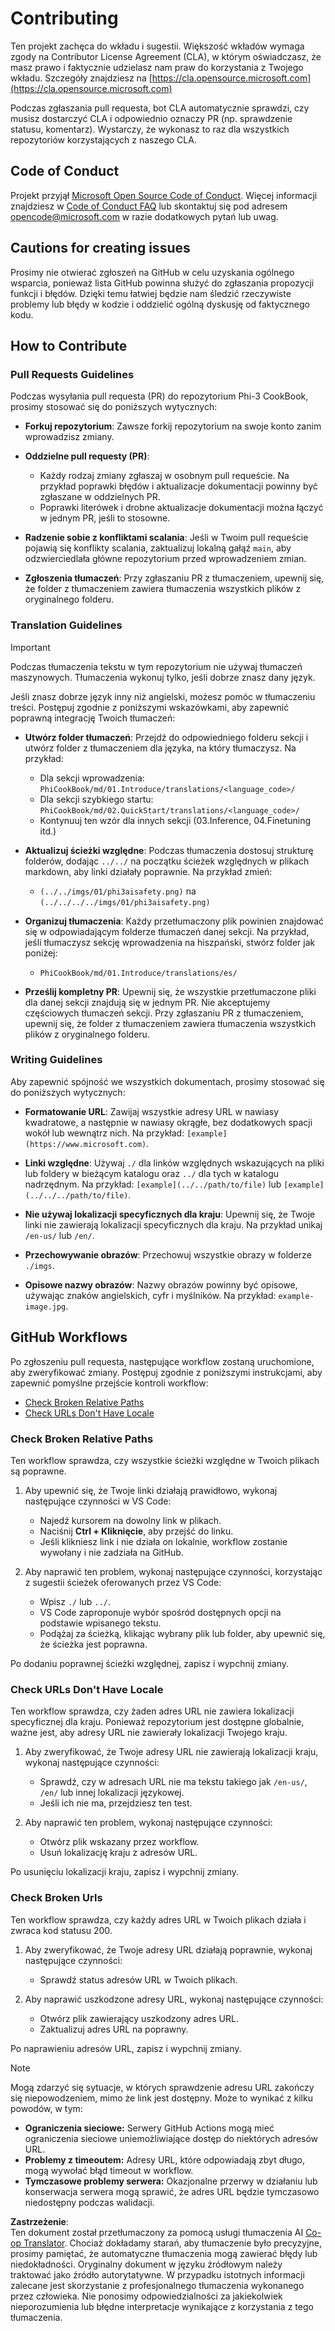 <!--
CO_OP_TRANSLATOR_METADATA:
{
  "original_hash": "9f71f15fee9a73ecfcd4fd40efbe3070",
  "translation_date": "2025-05-09T03:28:24+00:00",
  "source_file": "CONTRIBUTING.md",
  "language_code": "pl"
}
-->
# Contributing

Ten projekt zachęca do wkładu i sugestii. Większość wkładów wymaga zgody na
Contributor License Agreement (CLA), w którym oświadczasz, że masz prawo i faktycznie udzielasz nam
praw do korzystania z Twojego wkładu. Szczegóły znajdziesz na [https://cla.opensource.microsoft.com](https://cla.opensource.microsoft.com)

Podczas zgłaszania pull requesta, bot CLA automatycznie sprawdzi, czy musisz dostarczyć
CLA i odpowiednio oznaczy PR (np. sprawdzenie statusu, komentarz). Wystarczy, że wykonasz to raz dla wszystkich repozytoriów korzystających z naszego CLA.

## Code of Conduct

Projekt przyjął [Microsoft Open Source Code of Conduct](https://opensource.microsoft.com/codeofconduct/).
Więcej informacji znajdziesz w [Code of Conduct FAQ](https://opensource.microsoft.com/codeofconduct/faq/) lub skontaktuj się pod adresem [opencode@microsoft.com](mailto:opencode@microsoft.com) w razie dodatkowych pytań lub uwag.

## Cautions for creating issues

Prosimy nie otwierać zgłoszeń na GitHub w celu uzyskania ogólnego wsparcia, ponieważ lista GitHub powinna służyć do zgłaszania propozycji funkcji i błędów. Dzięki temu łatwiej będzie nam śledzić rzeczywiste problemy lub błędy w kodzie i oddzielić ogólną dyskusję od faktycznego kodu.

## How to Contribute

### Pull Requests Guidelines

Podczas wysyłania pull requesta (PR) do repozytorium Phi-3 CookBook, prosimy stosować się do poniższych wytycznych:

- **Forkuj repozytorium**: Zawsze forkij repozytorium na swoje konto zanim wprowadzisz zmiany.

- **Oddzielne pull requesty (PR)**:
  - Każdy rodzaj zmiany zgłaszaj w osobnym pull requeście. Na przykład poprawki błędów i aktualizacje dokumentacji powinny być zgłaszane w oddzielnych PR.
  - Poprawki literówek i drobne aktualizacje dokumentacji można łączyć w jednym PR, jeśli to stosowne.

- **Radzenie sobie z konfliktami scalania**: Jeśli w Twoim pull requeście pojawią się konflikty scalania, zaktualizuj lokalną gałąź `main`, aby odzwierciedlała główne repozytorium przed wprowadzeniem zmian.

- **Zgłoszenia tłumaczeń**: Przy zgłaszaniu PR z tłumaczeniem, upewnij się, że folder z tłumaczeniem zawiera tłumaczenia wszystkich plików z oryginalnego folderu.

### Translation Guidelines

> [!IMPORTANT]
>
> Podczas tłumaczenia tekstu w tym repozytorium nie używaj tłumaczeń maszynowych. Tłumaczenia wykonuj tylko, jeśli dobrze znasz dany język.

Jeśli znasz dobrze język inny niż angielski, możesz pomóc w tłumaczeniu treści. Postępuj zgodnie z poniższymi wskazówkami, aby zapewnić poprawną integrację Twoich tłumaczeń:

- **Utwórz folder tłumaczeń**: Przejdź do odpowiedniego folderu sekcji i utwórz folder z tłumaczeniem dla języka, na który tłumaczysz. Na przykład:
  - Dla sekcji wprowadzenia: `PhiCookBook/md/01.Introduce/translations/<language_code>/`
  - Dla sekcji szybkiego startu: `PhiCookBook/md/02.QuickStart/translations/<language_code>/`
  - Kontynuuj ten wzór dla innych sekcji (03.Inference, 04.Finetuning itd.)

- **Aktualizuj ścieżki względne**: Podczas tłumaczenia dostosuj strukturę folderów, dodając `../../` na początku ścieżek względnych w plikach markdown, aby linki działały poprawnie. Na przykład zmień:
  - `(../../imgs/01/phi3aisafety.png)` na `(../../../../imgs/01/phi3aisafety.png)`

- **Organizuj tłumaczenia**: Każdy przetłumaczony plik powinien znajdować się w odpowiadającym folderze tłumaczeń danej sekcji. Na przykład, jeśli tłumaczysz sekcję wprowadzenia na hiszpański, stwórz folder jak poniżej:
  - `PhiCookBook/md/01.Introduce/translations/es/`

- **Prześlij kompletny PR**: Upewnij się, że wszystkie przetłumaczone pliki dla danej sekcji znajdują się w jednym PR. Nie akceptujemy częściowych tłumaczeń sekcji. Przy zgłaszaniu PR z tłumaczeniem, upewnij się, że folder z tłumaczeniem zawiera tłumaczenia wszystkich plików z oryginalnego folderu.

### Writing Guidelines

Aby zapewnić spójność we wszystkich dokumentach, prosimy stosować się do poniższych wytycznych:

- **Formatowanie URL**: Zawijaj wszystkie adresy URL w nawiasy kwadratowe, a następnie w nawiasy okrągłe, bez dodatkowych spacji wokół lub wewnątrz nich. Na przykład: `[example](https://www.microsoft.com)`.

- **Linki względne**: Używaj `./` dla linków względnych wskazujących na pliki lub foldery w bieżącym katalogu oraz `../` dla tych w katalogu nadrzędnym. Na przykład: `[example](../../path/to/file)` lub `[example](../../../path/to/file)`.

- **Nie używaj lokalizacji specyficznych dla kraju**: Upewnij się, że Twoje linki nie zawierają lokalizacji specyficznych dla kraju. Na przykład unikaj `/en-us/` lub `/en/`.

- **Przechowywanie obrazów**: Przechowuj wszystkie obrazy w folderze `./imgs`.

- **Opisowe nazwy obrazów**: Nazwy obrazów powinny być opisowe, używając znaków angielskich, cyfr i myślników. Na przykład: `example-image.jpg`.

## GitHub Workflows

Po zgłoszeniu pull requesta, następujące workflow zostaną uruchomione, aby zweryfikować zmiany. Postępuj zgodnie z poniższymi instrukcjami, aby zapewnić pomyślne przejście kontroli workflow:

- [Check Broken Relative Paths](../..)
- [Check URLs Don't Have Locale](../..)

### Check Broken Relative Paths

Ten workflow sprawdza, czy wszystkie ścieżki względne w Twoich plikach są poprawne.

1. Aby upewnić się, że Twoje linki działają prawidłowo, wykonaj następujące czynności w VS Code:
    - Najedź kursorem na dowolny link w plikach.
    - Naciśnij **Ctrl + Kliknięcie**, aby przejść do linku.
    - Jeśli klikniesz link i nie działa on lokalnie, workflow zostanie wywołany i nie zadziała na GitHub.

1. Aby naprawić ten problem, wykonaj następujące czynności, korzystając z sugestii ścieżek oferowanych przez VS Code:
    - Wpisz `./` lub `../`.
    - VS Code zaproponuje wybór spośród dostępnych opcji na podstawie wpisanego tekstu.
    - Podążaj za ścieżką, klikając wybrany plik lub folder, aby upewnić się, że ścieżka jest poprawna.

Po dodaniu poprawnej ścieżki względnej, zapisz i wypchnij zmiany.

### Check URLs Don't Have Locale

Ten workflow sprawdza, czy żaden adres URL nie zawiera lokalizacji specyficznej dla kraju. Ponieważ repozytorium jest dostępne globalnie, ważne jest, aby adresy URL nie zawierały lokalizacji Twojego kraju.

1. Aby zweryfikować, że Twoje adresy URL nie zawierają lokalizacji kraju, wykonaj następujące czynności:

    - Sprawdź, czy w adresach URL nie ma tekstu takiego jak `/en-us/`, `/en/` lub innej lokalizacji językowej.
    - Jeśli ich nie ma, przejdziesz ten test.

1. Aby naprawić ten problem, wykonaj następujące czynności:
    - Otwórz plik wskazany przez workflow.
    - Usuń lokalizację kraju z adresów URL.

Po usunięciu lokalizacji kraju, zapisz i wypchnij zmiany.

### Check Broken Urls

Ten workflow sprawdza, czy każdy adres URL w Twoich plikach działa i zwraca kod statusu 200.

1. Aby zweryfikować, że Twoje adresy URL działają poprawnie, wykonaj następujące czynności:
    - Sprawdź status adresów URL w Twoich plikach.

2. Aby naprawić uszkodzone adresy URL, wykonaj następujące czynności:
    - Otwórz plik zawierający uszkodzony adres URL.
    - Zaktualizuj adres URL na poprawny.

Po naprawieniu adresów URL, zapisz i wypchnij zmiany.

> [!NOTE]
>
> Mogą zdarzyć się sytuacje, w których sprawdzenie adresu URL zakończy się niepowodzeniem, mimo że link jest dostępny. Może to wynikać z kilku powodów, w tym:
>
> - **Ograniczenia sieciowe:** Serwery GitHub Actions mogą mieć ograniczenia sieciowe uniemożliwiające dostęp do niektórych adresów URL.
> - **Problemy z timeoutem:** Adresy URL, które odpowiadają zbyt długo, mogą wywołać błąd timeout w workflow.
> - **Tymczasowe problemy serwera:** Okazjonalne przerwy w działaniu lub konserwacja serwera mogą sprawić, że adres URL będzie tymczasowo niedostępny podczas walidacji.

**Zastrzeżenie**:  
Ten dokument został przetłumaczony za pomocą usługi tłumaczenia AI [Co-op Translator](https://github.com/Azure/co-op-translator). Chociaż dokładamy starań, aby tłumaczenie było precyzyjne, prosimy pamiętać, że automatyczne tłumaczenia mogą zawierać błędy lub niedokładności. Oryginalny dokument w języku źródłowym należy traktować jako źródło autorytatywne. W przypadku istotnych informacji zalecane jest skorzystanie z profesjonalnego tłumaczenia wykonanego przez człowieka. Nie ponosimy odpowiedzialności za jakiekolwiek nieporozumienia lub błędne interpretacje wynikające z korzystania z tego tłumaczenia.